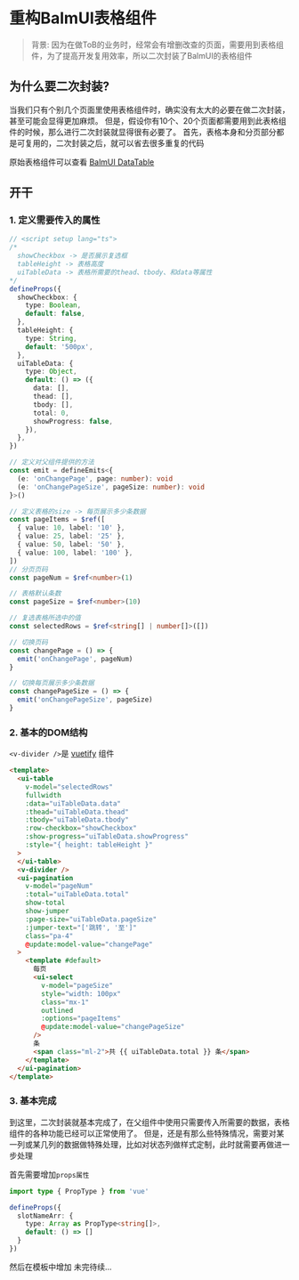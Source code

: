 # 重构BalmUI表格组件

> 背景: 因为在做ToB的业务时，经常会有增删改查的页面，需要用到表格组件，为了提高开发复用效率，所以二次封装了BalmUI的表格组件

## 为什么要二次封装?
当我们只有个别几个页面里使用表格组件时，确实没有太大的必要在做二次封装，甚至可能会显得更加麻烦。
但是，假设你有10个、20个页面都需要用到此表格组件的时候，那么进行二次封装就显得很有必要了。
首先，表格本身和分页部分都是可复用的，二次封装之后，就可以省去很多重复的代码

原始表格组件可以查看 [BalmUI DataTable](https://material.balmjs.com/data-display/table)

## 开干

### 1. 定义需要传入的属性
```ts
// <script setup lang="ts">
/*
  showCheckbox -> 是否展示复选框
  tableHeight -> 表格高度
  uiTableData -> 表格所需要的thead、tbody、和data等属性
*/
defineProps({
  showCheckbox: {
    type: Boolean,
    default: false,
  },
  tableHeight: {
    type: String,
    default: '500px',
  },
  uiTableData: {
    type: Object,
    default: () => ({
      data: [],
      thead: [],
      tbody: [],
      total: 0,
      showProgress: false,
    }),
  },
})

// 定义对父组件提供的方法
const emit = defineEmits<{
  (e: 'onChangePage', page: number): void
  (e: 'onChangePageSize', pageSize: number): void
}>()

// 定义表格的size -> 每页展示多少条数据
const pageItems = $ref([
  { value: 10, label: '10' },
  { value: 25, label: '25' },
  { value: 50, label: '50' },
  { value: 100, label: '100' },
])
// 分页页码
const pageNum = $ref<number>(1)

// 表格默认条数
const pageSize = $ref<number>(10)

// 复选表格所选中的值
const selectedRows = $ref<string[] | number[]>([])

// 切换页码
const changePage = () => {
  emit('onChangePage', pageNum)
}

// 切换每页展示多少条数据
const changePageSize = () => {
  emit('onChangePageSize', pageSize)
}
````

### 2. 基本的DOM结构
`<v-divider />`是 [vuetify](https://next.vuetifyjs.com/en/components/dividers/) 组件

```html
<template>
  <ui-table
    v-model="selectedRows"
    fullwidth
    :data="uiTableData.data"
    :thead="uiTableData.thead"
    :tbody="uiTableData.tbody"
    :row-checkbox="showCheckbox"
    :show-progress="uiTableData.showProgress"
    :style="{ height: tableHeight }"
  >
  </ui-table>
  <v-divider />
  <ui-pagination
    v-model="pageNum"
    :total="uiTableData.total"
    show-total
    show-jumper
    :page-size="uiTableData.pageSize"
    :jumper-text="['跳转', '至']"
    class="pa-4"
    @update:model-value="changePage"
  >
    <template #default>
      每页
      <ui-select
        v-model="pageSize"
        style="width: 100px"
        class="mx-1"
        outlined
        :options="pageItems"
        @update:model-value="changePageSize"
      />
      条
      <span class="ml-2">共 {{ uiTableData.total }} 条</span>
    </template>
  </ui-pagination>
</template>
```

### 3. 基本完成
到这里，二次封装就基本完成了，在父组件中使用只需要传入所需要的数据，表格组件的各种功能已经可以正常使用了。
但是，还是有那么些特殊情况，需要对某一列或某几列的数据做特殊处理，比如对状态列做样式定制，此时就需要再做进一步处理

首先需要增加`props属性`
```ts
import type { PropType } from 'vue'

defineProps({
  slotNameArr: {
    type: Array as PropType<string[]>,
    default: () => []
  }
})
```

然后在模板中增加
未完待续...
